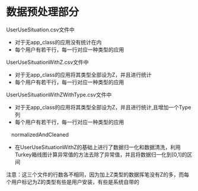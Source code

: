 ﻿  # 数据预处理部分

  UserUseSituation.csv文件中
  - 对于无app_class的应用没有统计在内
  - 每个用户有若干行，每一行对应一种类型的应用

  UserUseSituationWithZ.csv文件中
  - 对于无app_class的应用将其类型全部设为Z，并且进行统计
  - 每个用户有若干行，每一行对应一种类型的应用

  UserUseSituationWithZWithType.csv文件中
  - 对于无app_class的应用将其类型全部设为Z，并且进行统计,且增加一个Type列
  - 每个用户有若干行，每一行对应一种类型的应用

　normalizedAndCleaned
- 在UserUseSituationWithZ的基础上进行了数据归一化和数据清洗，利用Turkey箱线图计算异常值的方法去除了异常值，并且将数据归一化到[0,1]的区间

注意：这三个文件的行数各不相同，因为加上Z类型的数据挥笔没有Z的多，而每个用户标记为Z的类型有些是用户安装，有些是系统自带的
